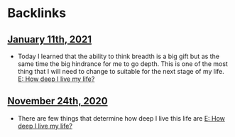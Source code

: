 
# Backlinks
## [January 11th, 2021](<January 11th, 2021.md>)
- Today I learned that the ability to think breadth is a big gift but as the same time the big hindrance for me to go depth. This is one of the most thing that I will need to change to suitable for the next stage of my life. [E: How deep I live my life?](<E: How deep I live my life?.md>)

## [November 24th, 2020](<November 24th, 2020.md>)
- There are few things that determine how deep I live this life are [E: How deep I live my life?](<E: How deep I live my life?.md>)

